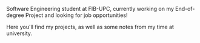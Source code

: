 Software Engineering student at FIB-UPC, currently working on my End-of-degree Project and looking for job opportunities!

Here you'll find my projects, as well as some notes from my time at university.

<!---
guionwind/guionwind is a ✨ special ✨ repository because its `README.md` (this file) appears on your GitHub profile.
You can click the Preview link to take a look at your changes.
--->
